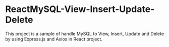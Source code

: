 # ReactMySQL-View-Insert-Update-Delete
This project is a sample of handle MySQL to View, Insert, Update and Delete by using Express.js and Axios in React project.
